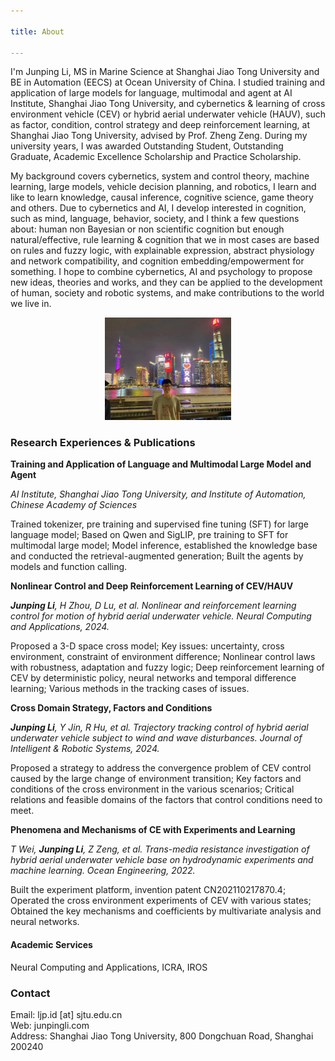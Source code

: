 ```yaml
---

title: About

---
```


I'm Junping Li, MS in Marine Science at Shanghai Jiao Tong University and BE in Automation (EECS) at Ocean University of China. I studied training and application of large models for language, multimodal and agent at AI Institute, Shanghai Jiao Tong University, and cybernetics & learning of cross environment vehicle (CEV) or hybrid aerial underwater vehicle (HAUV), such as factor, condition, control strategy and deep reinforcement learning, at Shanghai Jiao Tong University, advised by Prof. Zheng Zeng. During my university years, I was awarded Outstanding Student, Outstanding Graduate, Academic Excellence Scholarship and Practice Scholarship.

My background covers cybernetics, system and control theory, machine learning, large models, vehicle decision planning, and robotics, I learn and like to learn knowledge, causal inference, cognitive science, game theory and others. Due to cybernetics and AI, I develop interested in cognition, such as mind, language, behavior, society, and I think a few questions about: human non Bayesian or non scientific cognition but enough natural/effective, rule learning & cognition that we in most cases are based on rules and fuzzy logic, with explainable expression, abstract physiology and network compatibility, and cognition embedding/empowerment for something. I hope to combine cybernetics, AI and psychology to propose new ideas, theories and works, and they can be applied to the development of human, society and robotic systems, and make contributions to the world we live in.

<div align="center">
  <img src="./pic/sh.jpg" alt=" " style="width: 40%; height: auto;">
</div>

### Research Experiences & Publications

**Training and Application of Language and Multimodal Large Model and Agent**

*AI Institute, Shanghai Jiao Tong University, and Institute of Automation, Chinese Academy of Sciences*

Trained tokenizer, pre training and supervised fine tuning (SFT) for large language model; Based on Qwen and SigLIP, pre training to SFT for multimodal large model; Model inference, established the knowledge base and conducted the retrieval-augmented generation; Built the agents by models and function calling.

**Nonlinear Control and Deep Reinforcement Learning of CEV/HAUV**<br>

***Junping Li**, H Zhou, D Lu, et al. Nonlinear and reinforcement learning control for motion of hybrid aerial underwater vehicle. Neural Computing and Applications, 2024.*

Proposed a 3-D space cross model; Key issues: uncertainty, cross environment, constraint of environment difference; Nonlinear control laws with robustness, adaptation and fuzzy logic; Deep reinforcement learning of CEV by deterministic policy, neural networks and temporal difference learning; Various methods in the tracking cases of issues.

**Cross Domain Strategy, Factors and Conditions**

***Junping Li**, Y Jin, R Hu, et al. Trajectory tracking control of hybrid aerial underwater vehicle subject to wind and wave disturbances. Journal of Intelligent & Robotic Systems, 2024.*

Proposed a strategy to address the convergence problem of CEV control caused by the large change of environment transition; Key factors and conditions of the cross environment in the various scenarios; Critical relations and feasible domains of the factors that control conditions need to meet.

**Phenomena and Mechanisms of CE with Experiments and Learning**

*T Wei, **Junping Li**, Z Zeng, et al. Trans-media resistance investigation of hybrid aerial underwater vehicle base on hydrodynamic experiments and machine learning. Ocean Engineering, 2022.*

Built the experiment platform, invention patent CN202110217870.4; Operated the cross environment experiments of CEV with various states; Obtained the key mechanisms and coefficients by multivariate analysis and neural networks.

#### Academic Services

Neural Computing and Applications, ICRA, IROS

### Contact
Email: ljp.id [at] sjtu.edu.cn <br>
Web: junpingli.com <br>
Address: Shanghai Jiao Tong University, 800 Dongchuan Road, Shanghai 200240





<!--
<script>document.title = "J L";</script>
-->

<!--
<script>document.querySelector('h1').innerHTML = 'J L';</script>
-->




